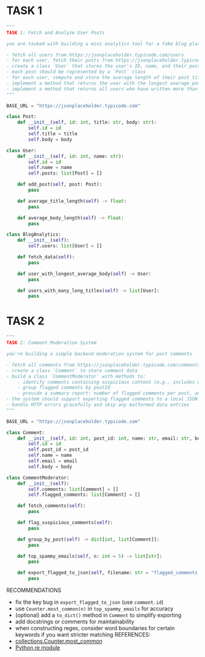 # TASK 1
```python
"""
TASK 1: Fetch and Analyze User Posts

you are tasked with building a mini analytics tool for a fake blog platform using the JSONPlaceholder API

- fetch all users from https://jsonplaceholder.typicode.com/users
- for each user, fetch their posts from https://jsonplaceholder.typicode.com/posts?userId={user_id}
- create a class `User` that stores the user's ID, name, and their posts
- each post should be represented by a `Post` class
- for each user, compute and store the average length of their post titles and bodies
- implement a method that returns the user with the longest average post body length
- implement a method that returns all users who have written more than 5 posts with titles longer than 40 characters
"""

BASE_URL = "https://jsonplaceholder.typicode.com"

class Post:
    def __init__(self, id: int, title: str, body: str):
        self.id = id
        self.title = title
        self.body = body

class User:
    def __init__(self, id: int, name: str):
        self.id = id
        self.name = name
        self.posts: list[Post] = []

    def add_post(self, post: Post):
        pass

    def average_title_length(self) -> float:
        pass

    def average_body_length(self) -> float:
        pass

class BlogAnalytics:
    def __init__(self):
        self.users: list[User] = []

    def fetch_data(self):
        pass

    def user_with_longest_average_body(self) -> User:
        pass

    def users_with_many_long_titles(self) -> list[User]:
        pass

```

# TASK 2
```python
"""
TASK 2: Comment Moderation System

you're building a simple backend moderation system for post comments

- fetch all comments from https://jsonplaceholder.typicode.com/comments
- create a class `Comment` to store comment data
- build a class `CommentModerator` with methods to:
    - identify comments containing suspicious content (e.g., includes words like "buy", "free", "offer", or repeated exclamation marks)
    - group flagged comments by postId
    - provide a summary report: number of flagged comments per post, and a global list of the top 5 most spammy emails (authors of flagged comments)
- the system should support exporting flagged comments to a local JSON file called `flagged_comments.json`
- handle HTTP errors gracefully and skip any malformed data entries
"""

BASE_URL = "https://jsonplaceholder.typicode.com"

class Comment:
    def __init__(self, id: int, post_id: int, name: str, email: str, body: str):
        self.id = id
        self.post_id = post_id
        self.name = name
        self.email = email
        self.body = body

class CommentModerator:
    def __init__(self):
        self.comments: list[Comment] = []
        self.flagged_comments: list[Comment] = []

    def fetch_comments(self):
        pass

    def flag_suspicious_comments(self):
        pass

    def group_by_post(self) -> dict[int, list[Comment]]:
        pass

    def top_spammy_emails(self, n: int = 5) -> list[str]:
        pass

    def export_flagged_to_json(self, filename: str = "flagged_comments.json"):
        pass

```

RECOMMENDATIONS
- fix the key bug in `export_flagged_to_json` (use `comment.id`)
- use `Counter.most_common(n)` in `top_spammy_emails` for accuracy
- (optional) add a `to_dict()` method in `Comment` to simplify exporting
- add docstrings or comments for maintainability
- when constructing regex, consider word boundaries for certain keywords if you want stricter matching
REFERENCES:
- [collections.Counter.most_common](https://docs.python.org/3/library/collections.html#collections.Counter.most_common)
- [Python re module](https://docs.python.org/3/library/re.html)
